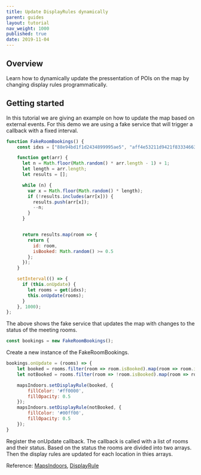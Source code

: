 ```yaml
---
title: Update DisplayRules dynamically
parent: guides
layout: tutorial
nav_weight: 1000
published: true
date: 2019-11-04
---
```


## Overview
Learn how to dynamically update the pressentation of POIs on the map by changing display rules programmatically.

<script async src="//jsfiddle.net/mapspeople/7fzyqhn3/embed/html,result/"></script>

## Getting started
In this tutorial we are giving an example on how to update the map based on external events. 
For this demo we are using a fake service that will trigger a callback with a fixed interval.

```javascript
function FakeRoomBookings() {
    const idxs = ["88e94bd1f1d2434899995ae5", "aff4e53211d9421f83334663", "1b53174c2d714838ae78b3c3", "4fddc8609b18463ca19beaa6", "9dc244a52d364c40a0263e26", "4b9ba70d960b48d48796758e"];

    function get(arr) {
      let n = Math.floor(Math.random() * arr.length - 1) + 1;
      let length = arr.length;
      let results = [];

      while (n) {
        var x = Math.floor(Math.random() * length);
        if (!results.includes(arr[x])) {
          results.push(arr[x]);
          --n;
        }
      }


      return results.map(room => {
        return {
          id: room,
          isBooked: Math.random() >= 0.5
        };
      });
    }

    setInterval(() => {
      if (this.onUpdate) {
        let rooms = get(idxs);
        this.onUpdate(rooms);
      }
    }, 1000);
};
```
The above shows the fake service that updates the map with changes to the status of the meeting rooms.

```javascript
const bookings = new FakeRoomBookings();
```
Create a new instance of the FakeRoomBookings.

```javascript
bookings.onUpdate = (rooms) => {
    let booked = rooms.filter(room => room.isBooked).map(room => room.id);
    let notBooked = rooms.filter(room => !room.isBooked).map(room => room.id);;

    mapsIndoors.setDisplayRule(booked, {
        fillColor: '#ff0000',
        fillOpacity: 0.5
    });
    mapsIndoors.setDisplayRule(notBooked, {
        fillColor: '#00ff00',
        fillOpacity: 0.5
    });
}
```
Register the onUpdate callback. 
The callback is called with a list of rooms and their status. Based on the status the rooms are divided into two arrays.
Then the display rules are updated for each location in thies arrays.

Reference: [MapsIndoors](https://app.mapsindoors.com/mapsindoors/js/sdk/latest/docs/MapsIndoors.html), [DisplayRule](https://app.mapsindoors.com/mapsindoors/js/sdk/latest/docs/global.html#DisplayRule)

